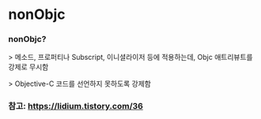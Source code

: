 # nonObjc

### nonObjc?

\> 메소드, 프로퍼티나 Subscript, 이니셜라이저 등에 적용하는데, Objc 애트리뷰트를 강제로 무시함

\> Objective-C 코드를 선언하지 못하도록 강제함

### 참고: https://lidium.tistory.com/36
